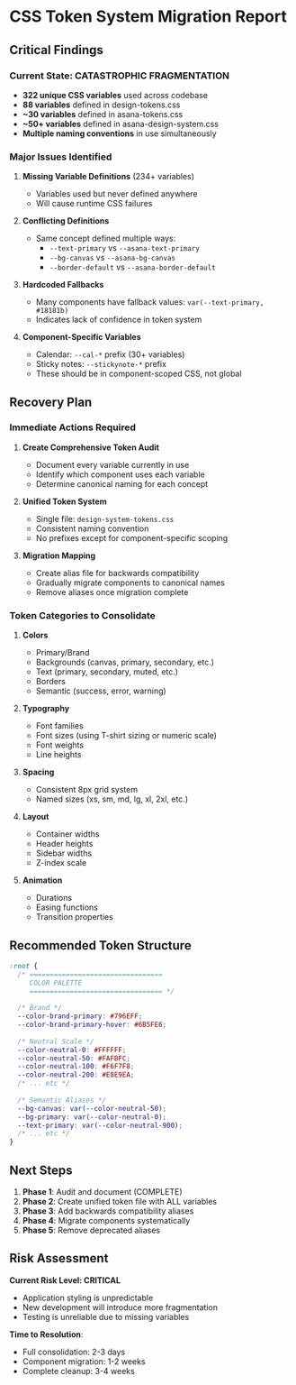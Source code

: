 # CSS Token System Migration Report

## Critical Findings

### Current State: CATASTROPHIC FRAGMENTATION
- **322 unique CSS variables** used across codebase
- **88 variables** defined in design-tokens.css
- **~30 variables** defined in asana-tokens.css  
- **~50+ variables** defined in asana-design-system.css
- **Multiple naming conventions** in use simultaneously

### Major Issues Identified

1. **Missing Variable Definitions** (234+ variables)
   - Variables used but never defined anywhere
   - Will cause runtime CSS failures

2. **Conflicting Definitions**
   - Same concept defined multiple ways:
     - `--text-primary` vs `--asana-text-primary`
     - `--bg-canvas` vs `--asana-bg-canvas`
     - `--border-default` vs `--asana-border-default`

3. **Hardcoded Fallbacks**
   - Many components have fallback values: `var(--text-primary, #18181b)`
   - Indicates lack of confidence in token system

4. **Component-Specific Variables**
   - Calendar: `--cal-*` prefix (30+ variables)
   - Sticky notes: `--stickynote-*` prefix
   - These should be in component-scoped CSS, not global

## Recovery Plan

### Immediate Actions Required

1. **Create Comprehensive Token Audit**
   - Document every variable currently in use
   - Identify which component uses each variable
   - Determine canonical naming for each concept

2. **Unified Token System**
   - Single file: `design-system-tokens.css`
   - Consistent naming convention
   - No prefixes except for component-specific scoping

3. **Migration Mapping**
   - Create alias file for backwards compatibility
   - Gradually migrate components to canonical names
   - Remove aliases once migration complete

### Token Categories to Consolidate

1. **Colors**
   - Primary/Brand
   - Backgrounds (canvas, primary, secondary, etc.)
   - Text (primary, secondary, muted, etc.)
   - Borders
   - Semantic (success, error, warning)

2. **Typography**
   - Font families
   - Font sizes (using T-shirt sizing or numeric scale)
   - Font weights
   - Line heights

3. **Spacing**
   - Consistent 8px grid system
   - Named sizes (xs, sm, md, lg, xl, 2xl, etc.)

4. **Layout**
   - Container widths
   - Header heights
   - Sidebar widths
   - Z-index scale

5. **Animation**
   - Durations
   - Easing functions
   - Transition properties

## Recommended Token Structure

```css
:root {
  /* =================================
     COLOR PALETTE
     ================================= */
  
  /* Brand */
  --color-brand-primary: #796EFF;
  --color-brand-primary-hover: #6B5FE6;
  
  /* Neutral Scale */
  --color-neutral-0: #FFFFFF;
  --color-neutral-50: #FAFBFC;
  --color-neutral-100: #F6F7F8;
  --color-neutral-200: #E8E9EA;
  /* ... etc */
  
  /* Semantic Aliases */
  --bg-canvas: var(--color-neutral-50);
  --bg-primary: var(--color-neutral-0);
  --text-primary: var(--color-neutral-900);
  /* ... etc */
}
```

## Next Steps

1. **Phase 1**: Audit and document (COMPLETE)
2. **Phase 2**: Create unified token file with ALL variables
3. **Phase 3**: Add backwards compatibility aliases
4. **Phase 4**: Migrate components systematically
5. **Phase 5**: Remove deprecated aliases

## Risk Assessment

**Current Risk Level: CRITICAL**
- Application styling is unpredictable
- New development will introduce more fragmentation
- Testing is unreliable due to missing variables

**Time to Resolution**: 
- Full consolidation: 2-3 days
- Component migration: 1-2 weeks
- Complete cleanup: 3-4 weeks